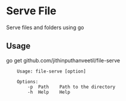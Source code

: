 # Serve File

Serve files and folders using go

## Usage

go get github.com/jithinputhanveetil/file-serve

```
    Usage: file-serve [option]
    
    Options:
        -p  Path    Path to the directory
        -h  Help    Help
```